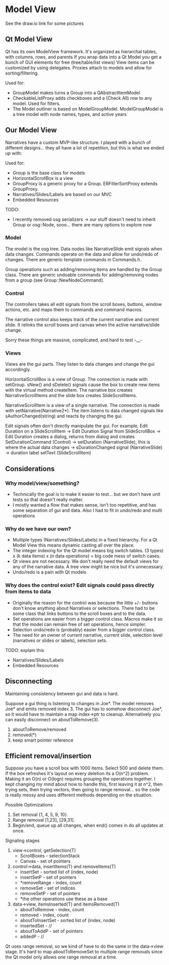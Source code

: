 
# Model View

See the draw.io link for some pictures

## Qt Model View

Qt has its own ModelView framework.
It's organized as hierarchal tables, with columns, rows, and parents
If you wrap data into a Qt Model you get a bunch of GUI elements for free (tree/table/list views)
View items can be customized by using delegates.
Proxies attach to models and allow for sorting/filtering.

Used for:
- GroupModel makes turns a Group into a QAbstractItemModel
- CheckableListProxy adds checkboxes and a (Check All) row to any model. Used for filters.
- The Model outliner is based on ModelGroupModel. ModelGroupModel is a tree model with node names, types, and active years

## Our Model View

Narratives have a custom MVP-like structure. I played with a bunch of different designs... they all have a lot of repetition, but this is what we ended up with:

Used for:
- Group is the base class for models
- HorizontalScrollBox is a view
- GroupProxy is a generic proxy for a Group. ERFilterSortProxy extends GroupProxy.
- Narratives/Slides/Labels are based on our MVC
- Embedded Resources

TODO:
- I recently removed osg serializers -> our stuff doesn't need to inherit Group or osg::Node, sooo... there are many options to explore now

### Model

The model is the osg tree. Data nodes like NarrativeSlide emit signals when data changes. Commands operate on the data and allow for undo/redo of changes. There are generic template commands in Commands.h.

Group operations such as adding/removing items are handled by the Group class. There are generic undoable commands for adding/removing nodes from a group (see Group::NewNodeCommand<T>).

### Control

The controllers takes all edit signals from the scroll boxes, buttons, window actions, etc. and maps them to commands and command macros.

The narrative control also keeps track of the current narrative and current slide. It relinks the scroll boxes and canvas when the active narrative/slide change.

Sorry these things are massive, complicated, and hard to test -__-

### Views

Views are the gui parts. They listen to data changes and change the gui accordingly.

HorizontalScrollBox is a view of Group. The connection is made with setGroup. sNew() and sDelete() signals cause the box to create new items with the virtual method createItem. The narrative box creates NarrativeScrollItems and the slide box creates SlideScrollItems.

NarrativeScrollItem is a view of a single narrative. The connection is made with setNarrative(Narrative2*). The item listens to data changed signals like sAuthorChanged(string) and reacts by changing the gui.

Edit signals often don't directly manipulate the gui. For example, Edit Duration on a SlideScrollItem -> Edit Duration Signal from SlideScrollBox -> Edit Duration creates a dialog, returns from dialog and creates SetDurationCommand (Control) -> setDuration (NarrativeSlide), this is where the actual data changes -> sDurationChanged signal (NarrativeSlide) -> duration label setText (SlideScrollItem)


## Considerations

### Why model/view/something?

- Technically the goal is to make it easier to test... but we don't have unit tests so that doesn't really matter.
- I mostly wanted a flow that makes sense, isn't too repetitive, and has some separation of gui and data. Also I had to fit in undo/redo and multi operations

### Why do we have our own?

- Multiple types (Narratives/Slides/Labels) in a fixed hierarchy. For a Qt Model View this means dynamic casting all over the place.
- The integer indexing for the Qt model means big switch tables. (3 types) x (k data items) x (n data operations) = big code mess of switch cases.
- Qt views are not necessary. We don't really need the default views for any of the narrative data. A tree view might be nice but it's unnecessary.
- Undo/redo is a pain with Qt models

### Why does the control exist? Edit signals could pass directly from items to data

- Originally the reason for the control was because the little +/- buttons don't know anything about Narratives or selections. There had to be some class that links buttons to the scroll boxes and to the data.
- Set operations are easier from a bigger control class. Macros make it so that the model can remain free of set operations, hence simpler.
- Selection undo/redo is (probably) easier from a bigger control class.
- The need for an owner of current narrative, current slide, selection level (narratives or slides or labels), selection sets.

TODO: explain this

- Narratives/Slides/Labels
- Embedded Resources


## Disconnecting

Maintaining consistency between gui and data is hard.

Suppose a gui thing is listening to changes in Joe*. The model removes Joe* and emits removed index 3. The gui has to somehow disconnect Joe*, so it would have to maintain a map index->ptr to cleanup. Alternatively you can easily disconnect on aboutToRemove(3).

1. aboutToRemove/removed
2. removed(*)
3. keep smart pointer reference

## Efficient removal/insertion

Suppose you have a scroll box with 1000 items. Select 500 and delete them. If the box refreshes it's layout on every deletion its a O(n^2) problem. Making it an O(n) or O(logn) requires grouping the operations together. I kept changing my mind about how to handle this, first leaving it at n^2, then trying sets, then trying vectors, then going to range removal... so the code is really messy and uses different methods depending on the situation.

Possible Optimizations

1. Set removal {1, 4, 5, 9, 10}.
2. Range removal [1,23], [29,31].
3. Begin/end, queue up all changes, when end() comes in do all updates at once.

Signaling stages

1. view->control, getSelection(T)
    - ScrollBoxes - selectionStack
    - Canvas - set of pointers
2. control->data, insertItems(T) and removeItems(T)
    - insertSet - sorted list of (index, node)
    - insertSetP - set of pointers
    - *removeRange - index, count
    - removeSet - set of indices
    - removeSetP - set of pointers
    - *the other operations use these as a base
3. data->view, itemsInserted(T) and itemsRemoved(T)
    - aboutToRemove - index, count
    - removed - index, count
    - aboutToInsertSet - sorted list of (index, node)
    - insertedSet - //
    - aboutToAddP - set of pointers
    - addedP - //

Qt uses range removal, so we kind of have to do the same in the data->view stage. It's hard to map aboutToRemoveSet to multiple range removals since the Qt model only allows one range removal at a time.